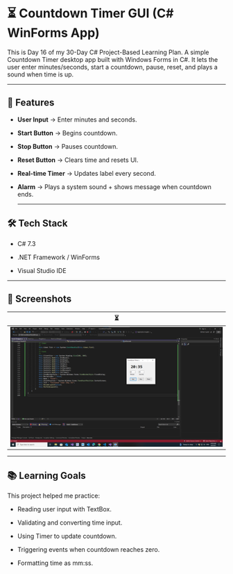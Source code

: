# ⏳ Countdown Timer GUI (C# WinForms App)

This is Day 16 of my 30-Day C# Project-Based Learning Plan.
A simple Countdown Timer desktop app built with Windows Forms in C#.
It lets the user enter minutes/seconds, start a countdown, pause, reset, and plays a sound when time is up.

---

## 🚀 Features

- **User Input** → Enter minutes and seconds.

- **Start Button** → Begins countdown.

- **Stop Button** → Pauses countdown.

- **Reset Button** → Clears time and resets UI.

- **Real-time Timer** → Updates label every second.

- **Alarm** → Plays a system sound + shows message when countdown ends.

  ---

## 🛠️ Tech Stack

- C# 7.3

- .NET Framework / WinForms

- Visual Studio IDE

----

## 📸 Screenshots

| ⏳ | 
|--------------|
| ![Screenshot](./countdown.png) |


----

## 📚 Learning Goals

This project helped me practice:

- Reading user input with TextBox.

- Validating and converting time input.

- Using Timer to update countdown.

- Triggering events when countdown reaches zero.

- Formatting time as mm:ss.
